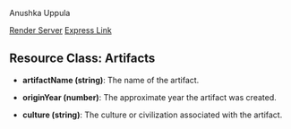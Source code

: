 Anushka Uppula

[Render Server](https://dashboard.render.com/web/srv-csi7nd3gbbvc73feu7g0/deploys/dep-csi7nd3gbbvc73feu7n0)
[Express Link](https://f24wb31uppula.onrender.com/)

## Resource Class: Artifacts
- **artifactName (string)**: The name of the artifact.

- **originYear (number)**: The approximate year the artifact was created.

- **culture (string)**: The culture or civilization associated with the artifact.
